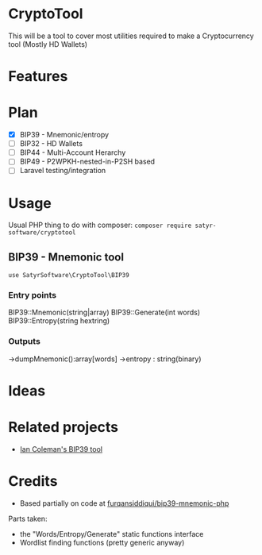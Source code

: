 # CryptoTool

This will be a tool to cover most utilities required to make a Cryptocurrency tool (Mostly HD Wallets)

# Features

# Plan

- [x] BIP39 - Mnemonic/entropy
- [ ] BIP32 - HD Wallets
- [ ] BIP44 - Multi-Account Herarchy
- [ ] BIP49 - P2WPKH-nested-in-P2SH based
- [ ] Laravel testing/integration

# Usage
Usual PHP thing to do with composer: `composer require satyr-software/cryptotool`
## BIP39 - Mnemonic tool
```
use SatyrSoftware\CryptoTool\BIP39
```
### Entry points
 BIP39::Mnemonic(string|array)
 BIP39::Generate(int words)
 BIP39::Entropy(string hextring)
### Outputs
 ->dumpMnemonic():array[words]
 ->entropy : string(binary)

# Ideas

# Related projects

- [Ian Coleman's BIP39 tool](https://github.com/iancoleman/bip39)

# Credits

- Based partially on code at [furqansiddiqui/bip39-mnemonic-php](https://github.com/furqansiddiqui/bip39-mnemonic-php/)

Parts taken:
- the "Words/Entropy/Generate" static functions interface
- Wordlist finding functions (pretty generic anyway)



